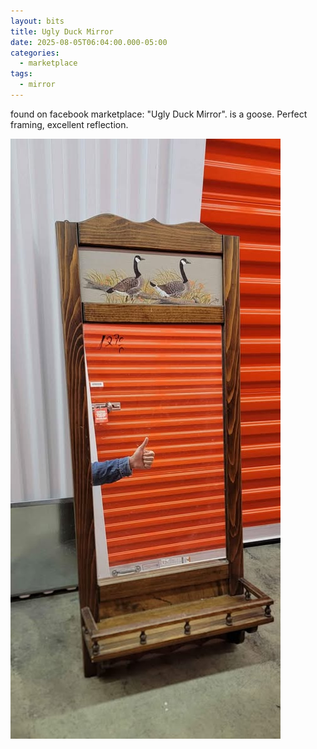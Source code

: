 ```yaml
---
layout: bits
title: Ugly Duck Mirror
date: 2025-08-05T06:04:00.000-05:00
categories:
  - marketplace
tags:
  - mirror
---
```

found on facebook marketplace: "Ugly Duck Mirror". is a goose. Perfect framing, excellent reflection.

![](/assets/uploads/uglyduckmirror.jpg)
